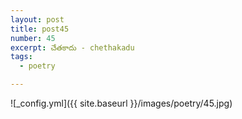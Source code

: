 ```yaml
---
layout: post
title: post45
number: 45
excerpt: చేతకాదు - chethakadu
tags:
  - poetry

---
```




![_config.yml]({{ site.baseurl }}/images/poetry/45.jpg)

